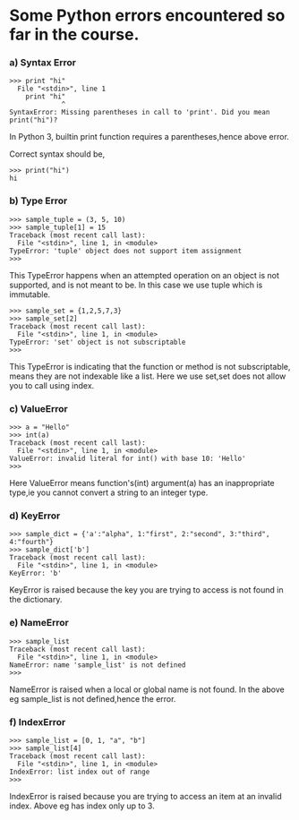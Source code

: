 
# Some Python errors encountered so far in the course.
### a)  Syntax Error
```
>>> print "hi"
  File "<stdin>", line 1
    print "hi"
             ^
SyntaxError: Missing parentheses in call to 'print'. Did you mean print("hi")?
```
In Python 3, builtin print function requires a parentheses,hence above error.

Correct syntax should be,

```
>>> print("hi")
hi
```
### b) Type Error

```
>>> sample_tuple = (3, 5, 10)
>>> sample_tuple[1] = 15
Traceback (most recent call last):
  File "<stdin>", line 1, in <module>
TypeError: 'tuple' object does not support item assignment
>>>
```
This TypeError happens when an attempted operation on an object is not supported, and is not meant to be. In this case we use tuple which is immutable.

```
>>> sample_set = {1,2,5,7,3}
>>> sample_set[2]
Traceback (most recent call last):
  File "<stdin>", line 1, in <module>
TypeError: 'set' object is not subscriptable
>>>
```
This TypeError is indicating that the function or method is not subscriptable, means they are not indexable like a list. Here we use set,set does not allow you to call using index.

### c) ValueError

```
>>> a = "Hello"
>>> int(a)
Traceback (most recent call last):
  File "<stdin>", line 1, in <module>
ValueError: invalid literal for int() with base 10: 'Hello'
>>>
```
Here ValueError means function's(int) argument(a) has an inappropriate type,ie you cannot convert a string to an integer type.

### d) KeyError

```
>>> sample_dict = {'a':"alpha", 1:"first", 2:"second", 3:"third", 4:"fourth"}
>>> sample_dict['b']
Traceback (most recent call last):
  File "<stdin>", line 1, in <module>
KeyError: 'b'
```
KeyError is raised because the key you are trying to access is not found in the dictionary.

### e) NameError

```
>>> sample_list
Traceback (most recent call last):
  File "<stdin>", line 1, in <module>
NameError: name 'sample_list' is not defined
>>>
```

NameError is raised when a local or global name is not found. In the above eg sample_list is not defined,hence the error.

### f) IndexError

```
>>> sample_list = [0, 1, "a", "b"]
>>> sample_list[4]
Traceback (most recent call last):
  File "<stdin>", line 1, in <module>
IndexError: list index out of range
>>>
```
IndexError is raised because you are trying to access an item at an invalid index.
Above eg has index only up to 3.